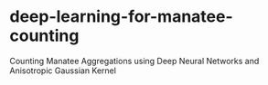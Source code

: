 # deep-learning-for-manatee-counting
Counting Manatee Aggregations using Deep Neural Networks and Anisotropic Gaussian Kernel
